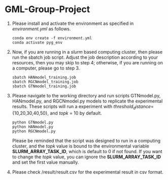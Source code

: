 # GML-Group-Project
1. Please install and activate the environment as specified in _environment.yml_ as follows.
   ```
   conda env create -f environment.yml
   conda activate pyg_env
   ```
2. Now, if you are running in a _slurm_ based computing cluster, then please run the sbatch job script. Adjust the job description according to your resources, then you may skip to step 4; otherwise, if you are running on a computer, please go to step 3.
   ```
   sbatch HANmodel_training.job
   sbatch RGCNmodel_training.job
   sbatch GTNmodel_training.job
   ```
3. Please navigate to the working directory and run scripts GTNmodel.py, HANmodel.py, and RGCNmodel.py models to replicate the experimental results. These scripts will run a experiment with $threshold_distance =$ {10,20,30,40,50}, and $topk$ = 10 by default. 
   ```
   python GTNmodel.py
   python HANmodel.py
   python RGCNmodel.py
   ```
   Please be reminded that the script was designed to run in a computing cluster, and the $topk$ value is bound to the environmental variable **SLURM_ARRAY_TASK_ID**, which is default to 0 if not found. If you want to change the $topk$ value, you can ignore the **SLURM_ARRAY_TASK_ID** and set the first value manually.

4. Please check /result/result.csv for the experimental result in csv format.


